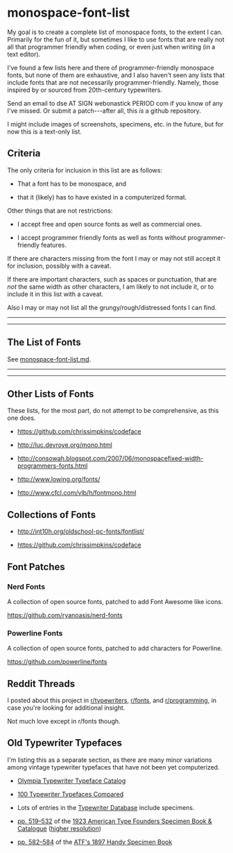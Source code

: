 # monospace-font-list

My goal is to create a complete list of monospace fonts, to the extent
I can. Primarily for the fun of it, but sometimes I like to use fonts
that are really not all that programmer friendly when coding, or even
just when writing (in a text editor).

I've found a few lists here and there of programmer-friendly monospace
fonts, but none of them are exhaustive, and I also haven't seen any
lists that include fonts that are not necessarily
programmer-friendly. Namely, those inspired by or sourced from
20th-century typewriters.

Send an email to dse AT SIGN webonastick PERIOD com if you know of any
I've missed.  Or submit a patch---after all, this *is* a github
repository.

I might include images of screenshots, specimens, etc. in the future,
but for now this is a text-only list.

## Criteria

The only criteria for inclusion in this list are as follows:

-   That a font has to be monospace, and

-   that it (likely) has to have existed in a computerized format.

Other things that are not restrictions:

-   I accept free and open source fonts as well as commercial ones.

-   I accept programmer friendly fonts as well as fonts without
    programmer-friendly features.

If there are characters missing from the font I may or may not still
accept it for inclusion, possibly with a caveat.

If there are important characters, such as spaces or punctuation, that
are *not* the same width as other characters, I am likely to not
include it, or to include it in this list with a caveat.

Also I may or may not list all the grungy/rough/distressed fonts I can
find.

---

---

## The List of Fonts

See [monospace-font-list.md](monospace-font-list.md).

---

---

## Other Lists of Fonts

These lists, for the most part, do not attempt to be comprehensive,
as this one does.

-   https://github.com/chrissimpkins/codeface

-   http://luc.devroye.org/mono.html

-   http://consowah.blogspot.com/2007/06/monospacefixed-width-programmers-fonts.html

-   http://www.lowing.org/fonts/

-   http://www.cfcl.com/vlb/h/fontmono.html

## Collections of Fonts

-   http://int10h.org/oldschool-pc-fonts/fontlist/

-   https://github.com/chrissimpkins/codeface

## Font Patches

### Nerd Fonts

A collection of open source fonts, patched to add Font Awesome like
icons.

<https://github.com/ryanoasis/nerd-fonts>

### Powerline Fonts

A collection of open source fonts, patched to add characters for
Powerline.

<https://github.com/powerline/fonts>

## Reddit Threads

I posted about this project in [r/typewriters](https://www.reddit.com/r/typewriters/comments/aw9qb2/im_working_on_a_list_of_typewriter_monospace/),
[r/fonts](https://www.reddit.com/r/fonts/comments/aw9cn2/im_working_on_a_list_of_monospace_fonts_crosspost/),
and
[r/programming](https://www.reddit.com/r/programming/comments/aw9cv9/im_working_on_a_list_of_monospace_fonts_crosspost/),
in case you're looking for additional insight.

Not much love except in r/fonts though.

## Old Typewriter Typefaces

I'm listing this as a separate section, as there are many minor
variations among vintage typewriter typefaces that have not been yet
computerized.

-   [Olympia Typewriter Typeface Catalog](http://machinesoflovinggrace.com/manuals/OlympiaTypefaces.pdf)

-   [100 Typewriter Typefaces Compared](http://xoverit.blogspot.com/2014/03/100-typewriter-typefaces-compared.html)

-   Lots of entries in the [Typewriter Database](https://typewriterdatabase.com/) include specimens.

-   [pp. 519–532](https://archive.org/details/1923AmericanTypeFoundersSpecimenBookCatalogue/page/n539) of the [1923 American Type Founders Specimen Book & Catalogue](https://archive.org/details/1923AmericanTypeFoundersSpecimenBookCatalogue)
    ([higher resolution](https://archive.org/stream/1923AmericanTypeFoundersSpecimenBookCatalogue-Hi-resolution/1923ATFSpecimenBook_pt2#page/n217/mode/2up))

-   [pp. 582–584](https://archive.org/details/specimensoftypeb00amer/page/582) of the [ATF's 1897 Handy Specimen Book](https://archive.org/details/specimensoftypeb00amer)
